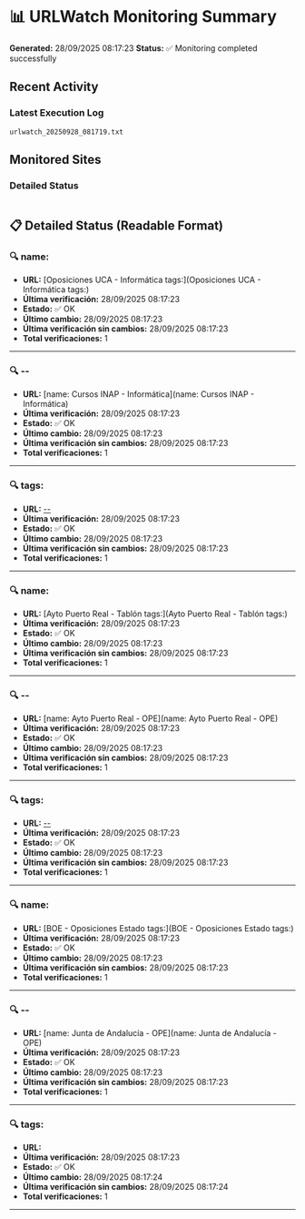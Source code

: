 # 📊 URLWatch Monitoring Summary

**Generated:** 28/09/2025 08:17:23
**Status:** ✅ Monitoring completed successfully

## Recent Activity

### Latest Execution Log
`urlwatch_20250928_081719.txt`

## Monitored Sites

### Detailed Status
```
```

## 📋 Detailed Status (Readable Format)

### 🔍 name:

- **URL:** [Oposiciones UCA - Informática	tags:](Oposiciones UCA - Informática	tags:)
- **Última verificación:** 28/09/2025 08:17:23
- **Estado:** ✅ OK
- **Último cambio:** 28/09/2025 08:17:23
- **Última verificación sin cambios:** 28/09/2025 08:17:23
- **Total verificaciones:** 1

---

### 🔍 --

- **URL:** [name: Cursos INAP - Informática](name: Cursos INAP - Informática)
- **Última verificación:** 28/09/2025 08:17:23
- **Estado:** ✅ OK
- **Último cambio:** 28/09/2025 08:17:23
- **Última verificación sin cambios:** 28/09/2025 08:17:23
- **Total verificaciones:** 1

---

### 🔍 tags:

- **URL:** [--](--)
- **Última verificación:** 28/09/2025 08:17:23
- **Estado:** ✅ OK
- **Último cambio:** 28/09/2025 08:17:23
- **Última verificación sin cambios:** 28/09/2025 08:17:23
- **Total verificaciones:** 1

---

### 🔍 name:

- **URL:** [Ayto Puerto Real - Tablón	tags:](Ayto Puerto Real - Tablón	tags:)
- **Última verificación:** 28/09/2025 08:17:23
- **Estado:** ✅ OK
- **Último cambio:** 28/09/2025 08:17:23
- **Última verificación sin cambios:** 28/09/2025 08:17:23
- **Total verificaciones:** 1

---

### 🔍 --

- **URL:** [name: Ayto Puerto Real - OPE](name: Ayto Puerto Real - OPE)
- **Última verificación:** 28/09/2025 08:17:23
- **Estado:** ✅ OK
- **Último cambio:** 28/09/2025 08:17:23
- **Última verificación sin cambios:** 28/09/2025 08:17:23
- **Total verificaciones:** 1

---

### 🔍 tags:

- **URL:** [--](--)
- **Última verificación:** 28/09/2025 08:17:23
- **Estado:** ✅ OK
- **Último cambio:** 28/09/2025 08:17:23
- **Última verificación sin cambios:** 28/09/2025 08:17:23
- **Total verificaciones:** 1

---

### 🔍 name:

- **URL:** [BOE - Oposiciones Estado	tags:](BOE - Oposiciones Estado	tags:)
- **Última verificación:** 28/09/2025 08:17:23
- **Estado:** ✅ OK
- **Último cambio:** 28/09/2025 08:17:23
- **Última verificación sin cambios:** 28/09/2025 08:17:23
- **Total verificaciones:** 1

---

### 🔍 --

- **URL:** [name: Junta de Andalucía - OPE](name: Junta de Andalucía - OPE)
- **Última verificación:** 28/09/2025 08:17:23
- **Estado:** ✅ OK
- **Último cambio:** 28/09/2025 08:17:23
- **Última verificación sin cambios:** 28/09/2025 08:17:23
- **Total verificaciones:** 1

---

### 🔍 tags:

- **URL:** []()
- **Última verificación:** 28/09/2025 08:17:23
- **Estado:** ✅ OK
- **Último cambio:** 28/09/2025 08:17:24
- **Última verificación sin cambios:** 28/09/2025 08:17:24
- **Total verificaciones:** 1

---

